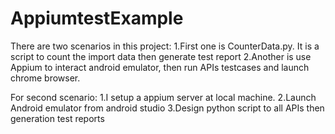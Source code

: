 # AppiumtestExample

There are two scenarios in this project:
1.First one is CounterData.py. It is a script to count the import data then generate test report
2.Another is use Appium to interact android emulator, then run APIs testcases and launch chrome browser.

For second scenario:
1.I setup a appium server at local machine. 
2.Launch Android emulator from android studio
3.Design python script to all APIs then generation test reports
